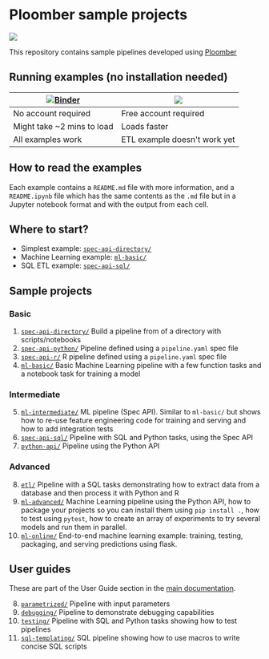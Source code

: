# Ploomber sample projects

![](https://github.com/ploomber/projects/workflows/ci/badge.svg)

This repository contains sample pipelines developed using [Ploomber](github.com/ploomber/ploomber)

## Running examples (no installation needed)

| [![Binder](https://mybinder.org/badge_logo.svg)](https://mybinder.org/v2/gh/ploomber/binder-env/main?urlpath=git-pull%3Frepo%3Dhttps%253A%252F%252Fgithub.com%252Fploomber%252Fprojects%26urlpath%3Dlab%252Ftree%252Fprojects%252FREADME.ipynb%26branch%3Dmaster) | [<img src="https://deepnote.com/buttons/launch-in-deepnote-small.svg">](https://deepnote.com/launch?template=deepnote&url=https://github.com/ploomber/projects/blob/master/README.ipynb) |
| ----------- | ----------- |
| No account required | Free account required |
| Might take ~2 mins to load | Loads faster |
| All examples work | ETL example doesn't work yet |


## How to read the examples

Each example contains a `README.md` file with more information, and a
`README.ipynb` file which has the same contents as the `.md` file but in a
Jupyter notebook format and with the output from each cell.

## Where to start?

* Simplest example: [`spec-api-directory/`](spec-api-directory/README.ipynb)
* Machine Learning example: [`ml-basic/`](ml-basic/README.ipynb)
* SQL ETL example: [`spec-api-sql/`](spec-api-sql/README.ipynb)

## Sample projects

### Basic

1. [`spec-api-directory/`](spec-api-directory/README.ipynb) Build a pipeline from of a directory with scripts/notebooks
2. [`spec-api-python/`](spec-api-python/README.ipynb) Pipeline defined using a `pipeline.yaml` spec file
3. [`spec-api-r/`](spec-api-r/README.ipynb) R pipeline defined using a `pipeline.yaml` spec file
4. [`ml-basic/`](ml-basic/README.ipynb) Basic Machine Learning pipeline with a few function tasks and a notebook task for training a model

### Intermediate

5. [`ml-intermediate/`](ml-intermediate/README.ipynb) ML pipeline (Spec API). Similar to `ml-basic/` but shows how to re-use feature engineering code for training and serving and how to add integration tests
6. [`spec-api-sql/`](spec-api-sql/README.ipynb) Pipeline with SQL and Python tasks, using the Spec API
7. [`python-api/`](python-api/README.ipynb) Pipeline using the Python API

### Advanced

8. [`etl/`](etl/README.ipynb) Pipeline with a SQL tasks demonstrating how to extract data from a database and then process it with Python and R
9. [`ml-advanced/`](ml-advanced/README.ipynb) Machine Learning pipeline using the Python API, how to package
your projects so you can install them using `pip install .`, how to test
using `pytest`, how to create an array of experiments to try several models and
run them in parallel.
10. [`ml-online/`](ml-online/README.md) End-to-end machine learning example: training, testing, packaging, and serving predictions using flask.

## User guides

These are part of the User Guide section in the [main documentation](https://ploomber.readthedocs.io/en/stable/user-guide/index.html).

8. [`parametrized/`](parametrized/README.ipynb) Pipeline with input parameters
9. [`debugging/`](debugging/README.ipynb) Pipeline to demonstrate debugging capabilities
10. [`testing/`](testing/README.ipynb) Pipeline with SQL and Python tasks showing how to test pipelines
10. [`sql-templating/`](sql-templating/README.ipynb) SQL pipeline showing how to use macros to write concise SQL scripts